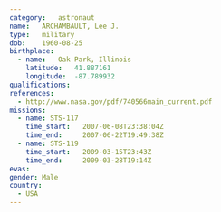 ```yaml
---
category:	astronaut
name:	ARCHAMBAULT, Lee J.
type:	military
dob:	1960-08-25
birthplace:
  - name:	Oak Park, Illinois
    latitude:	41.887161
    longitude:	-87.789932
qualifications:
references:
  - http://www.nasa.gov/pdf/740566main_current.pdf
missions:
  - name: STS-117
    time_start:   2007-06-08T23:38:04Z
    time_end:     2007-06-22T19:49:38Z
  - name: STS-119
    time_start:   2009-03-15T23:43Z
    time_end:     2009-03-28T19:14Z
evas:
gender:	Male
country:
  - USA
---
```

